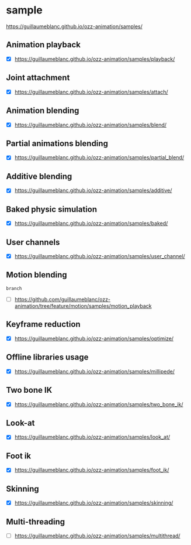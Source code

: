 # sample

https://guillaumeblanc.github.io/ozz-animation/samples/

## Animation playback

- [x] https://guillaumeblanc.github.io/ozz-animation/samples/playback/

## Joint attachment

- [x] https://guillaumeblanc.github.io/ozz-animation/samples/attach/

## Animation blending

- [x] https://guillaumeblanc.github.io/ozz-animation/samples/blend/

## Partial animations blending

- [x] https://guillaumeblanc.github.io/ozz-animation/samples/partial_blend/

## Additive blending

- [x] https://guillaumeblanc.github.io/ozz-animation/samples/additive/

## Baked physic simulation

- [x] https://guillaumeblanc.github.io/ozz-animation/samples/baked/

## User channels

- [x] https://guillaumeblanc.github.io/ozz-animation/samples/user_channel/

## Motion blending

`branch`

- [ ] https://github.com/guillaumeblanc/ozz-animation/tree/feature/motion/samples/motion_playback

## Keyframe reduction

- [x] https://guillaumeblanc.github.io/ozz-animation/samples/optimize/

## Offline libraries usage

- [x] https://guillaumeblanc.github.io/ozz-animation/samples/millipede/

## Two bone IK

- [x] https://guillaumeblanc.github.io/ozz-animation/samples/two_bone_ik/

## Look-at

- [x] https://guillaumeblanc.github.io/ozz-animation/samples/look_at/

## Foot ik

- [x] https://guillaumeblanc.github.io/ozz-animation/samples/foot_ik/

## Skinning

- [x] https://guillaumeblanc.github.io/ozz-animation/samples/skinning/

## Multi-threading

- [ ] https://guillaumeblanc.github.io/ozz-animation/samples/multithread/

